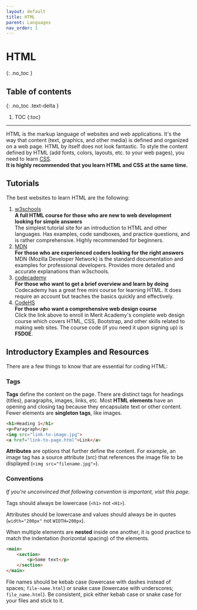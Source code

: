 ```yaml
---
layout: default
title: HTML
parent: Languages
nav_order: 1
---
```


# HTML
{: .no_toc }

## Table of contents
{: .no_toc .text-delta }

1. TOC
{:toc}

---

HTML is the markup language of websites and web applications. It's the way that content (text, graphics, and other media) is defined and organized on a web page. HTML by itself does not look fantastic. To style the content defined by HTML (add fonts, colors, layouts, etc. to your web pages), you need to learn <a href="/docs/languages/css">CSS</a>.<br>
<strong>It is highly recommended that you learn HTML and CSS at the same time.</strong>

## Tutorials

The best websites to learn HTML are the following:

1. <a href="https://www.w3schools.com/html/default.asp">w3schools</a><br><strong>A full HTML course for those who are new to web development looking for simple answers</strong><br>The simplest tutorial site for an introduction to HTML and other languages. Has examples, code sandboxes, and practice questions, and is rather comprehensive. Highly recommended for beginners.
2. <a href="https://developer.mozilla.org/en-US/docs/Web/HTML">MDN</a><br><strong>For those who are experienced coders looking for the right answers</strong><br>MDN (Mozilla Developer Network) is the standard documentation and examples for professional developers. Provides more detailed and accurate explanations than w3schools.
3. <a href="https://www.codecademy.com/learn/learn-html">codecademy</a><br><strong>For those who want to get a brief overview and learn by doing</strong><br>Codecademy has a great free mini course for learning HTML. It does require an account but teaches the basics quickly and effectively.
4. <a href="https://codehs.com/go/F5D0E">CodeHS</a><br><strong>For those who want a comprehensive web design course</strong><br>Click the link above to enroll in Merit Academy's complete web design course which covers HTML, CSS, Bootstrap, and other skills related to making web sites. The course code (if you need it upon signing up) is <b>F5D0E</b>.

## Introductory Examples and Resources

There are a few things to know that are essential for coding HTML:

### Tags

<b>Tags</b> define the content on the page. There are distinct tags for headings (titles), paragraphs, images, links, etc. Most <b>HTML elements</b> have an opening and closing tag because they encapsulate text or other content. Fewer elements are <b>singleton tags</b>, like images.

```html
<h1>Heading 1</h1>
<p>Paragraph</p>
<img src="link-to-image.jpg">
<a href="link-to-page.html">Link</a>
```

<b>Attributes</b> are options that further define the content. For example, an image tag has a source attribute (src) that references the image file to be displayed (```<img src="filename.jpg">```).

### Conventions

<i>If you're unconvinced that following convention is important, visit this page.</i>

Tags should always be lowercase (```<h1>``` not ```<H1>```).

Attributes should be lowercase and values should always be in quotes (```width="200px"``` not ```WIDTH=200px```).

When multiple elements are <b>nested</b> inside one another, it is good practice to match the indentation (horizontal spacing) of the elements.

```html
<main>
    <section>
        <p>Some text</p>
    </section>
</main>
```

File names should be kebab case (lowercase with dashes instead of spaces; ```file-name.html```) or snake case (lowercase with underscores; ```file_name.html```). Be consistent, pick either kebab case or snake case for your files and stick to it.

